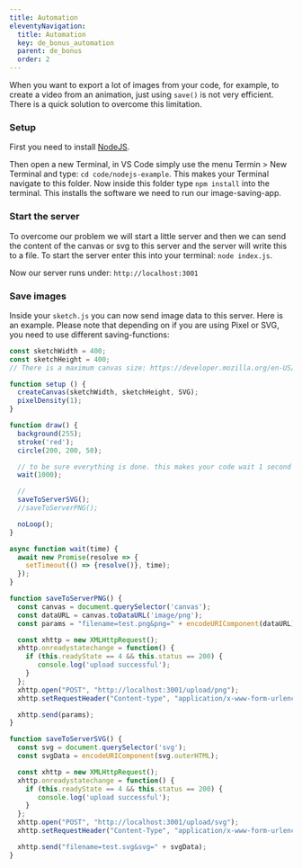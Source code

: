 ```yaml
---
title: Automation
eleventyNavigation:
  title: Automation
  key: de_bonus_automation
  parent: de_bonus
  order: 2
---
```


When you want to export a lot of images from your code, for example, to create a video from an animation, just using `save()` is not very efficient. There is a quick solution to overcome this limitation.

### Setup

First you need to install [NodeJS](https://nodejs.org/en/download/).

Then open a new Terminal, in VS Code simply use the menu Termin > New Terminal and type: `cd code/nodejs-example`. This makes your Terminal navigate to this folder. Now inside this folder type `npm install` into the terminal. This installs the software we need to run our image-saving-app.

### Start the server

To overcome our problem we will start a little server and then we can send the content of the canvas or svg to this server and the server will write this to a file. To start the server enter this into your terminal: `node index.js`.

Now our server runs under: `http://localhost:3001`

### Save images
Inside your `sketch.js` you can now send image data to this server. Here is an example. Please note that depending on if you are using Pixel or SVG, you need to use different saving-functions:

```js
const sketchWidth = 400;
const sketchHeight = 400;
// There is a maximum canvas size: https://developer.mozilla.org/en-US/docs/Web/HTML/Element/canvas#maximum_canvas_size

function setup () {
  createCanvas(sketchWidth, sketchHeight, SVG);
  pixelDensity(1);
}

function draw() {
  background(255);
  stroke('red');
  circle(200, 200, 50);

  // to be sure everything is done. this makes your code wait 1 second before saving the file.
  wait(1000);

  // 
  saveToServerSVG();
  //saveToServerPNG();

  noLoop();
}

async function wait(time) {
  await new Promise(resolve => {
    setTimeout(() => {resolve()}, time);
  });
}

function saveToServerPNG() {
  const canvas = document.querySelector('canvas');
  const dataURL = canvas.toDataURL('image/png');
  const params = "filename=test.png&png=" + encodeURIComponent(dataURL);

  const xhttp = new XMLHttpRequest();
  xhttp.onreadystatechange = function() {
    if (this.readyState == 4 && this.status == 200) {
       console.log('upload successful');
    }
  };
  xhttp.open("POST", "http://localhost:3001/upload/png");
  xhttp.setRequestHeader("Content-type", "application/x-www-form-urlencoded");

  xhttp.send(params);
}

function saveToServerSVG() {
  const svg = document.querySelector('svg');
  const svgData = encodeURIComponent(svg.outerHTML);

  const xhttp = new XMLHttpRequest();
  xhttp.onreadystatechange = function() {
    if (this.readyState == 4 && this.status == 200) {
       console.log('upload successful');
    }
  };
  xhttp.open("POST", "http://localhost:3001/upload/svg");
  xhttp.setRequestHeader("Content-Type", "application/x-www-form-urlencoded");

  xhttp.send("filename=test.svg&svg=" + svgData);
}
```